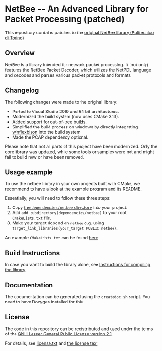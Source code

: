 NetBee -- An Advanced Library for Packet Processing (patched)
=============================================================

This repository contains patches to the
[original NetBee library (Politecnico di Torino)](https://github.com/netgroup-polito/netbee)

Overview
--------

NetBee is a library intended for network packet processing. It (not only) features the
NetBee Packet Decoder, which utilizes the NetPDL language and decodes and parses various
packet protocols and formats.

Changelog
---------

The following changes were made to the original library:

 - Ported to Visual Studio 2019 and 64 bit architectures.
 - Modernized the build system (now uses CMake 3.13).
 - Added support for out-of-tree builds.
 - Simplified the build process on windows by directly integrating
   [winflexbison](https://github.com/lexxmark/winflexbison) into the
   build system.
 - Made the PCAP dependency optional.

Please note that not all parts of this project have been modernized. Only
the core library was updated, while some tools or samples were not
and might fail to build now or have been removed.

Usage example
-------------

To use the netbee library in your own projects built with CMake, we recommend to have a look
at the [example program](samples/) and [its README](samples/README.md).

Essentially, you will need to follow these three steps:

1. Copy [the `dependencies/netbee` directory](samples/nbee/packetdecoder/dependencies/netbee)
   into your project.
2. Add `add_subdirectory(dependencies/netbee)` to your root `CMakeLists.txt` file.
3. Make your target depend on `netbee` e.g. using `target_link_libraries(your_target PUBLIC netbee)`.

An example `CMakeLists.txt` can be found [here](samples/nbee/packetdecoder/CMakeLists.txt).

Build Instructions
------------------

In case you want to build the library alone, see [Instructions for compiling the library](readme-compile.md)

Documentation
-------------

The documentation can be generated using the `createdoc.sh` script. You need to have Doxygen installed
for this.

License
-------

The code in this repository can be redistributed and used under the terms of the
[GNU Lesser General Public License version 2.1](http://www.gnu.org/licenses/lgpl-2.1.html).

For details, see [license.txt](license.txt) and [the license text](lgpl-2.1.txt)

